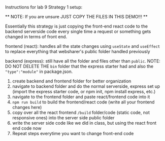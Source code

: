 Instructions for lab 9 Strategy 1 setup:

** NOTE: If you are unsure JUST COPY THE FILES IN THIS DEMO!!! **

Essentially this strategy is just copying the front-end react code to the backend serverside code every single time a request or something gets changed in terms of front end.

frontend (react): handles all the state changes using `useState` and `useEffect` to replace everything that websharer's public folder handled previously

backend (express): still have all the folder and files other than `public`. NOTE: DO NOT DELETE THE `bin` folder that the express starter had and also the `"type":"module"` in package.json.

1. create backend and frontend folder for better organization
2. navigate to backend folder and do the normal serverside, express set up (import the express starter code, or npm init, npm install express, etc.)
3. navigate to the frontend folder and paste react/frontend code into it
4. `npm run build` to build the frontend/react code (write all your frontend changes here)
5. copy over all the react frontend `/build` folder/code (static code, not responsive ones) into the server side public folder
6. write the server side code like we did in class, but using the react front end code now
7. Repeat steps everytime you want to change front-end code
